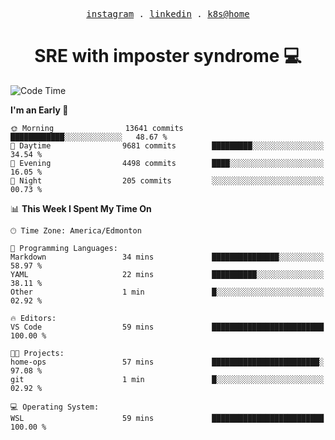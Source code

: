<p align="center">
  <samp>
    <a href="https://www.instagram.com/lildrunkensmurf/">instagram</a> .
    <a href="https://www.linkedin.com/in/joryirving/">linkedin</a> .
    <a href="https://github.com/joryirving/home-ops">k8s@home</a>
  </samp>
</p>

<h1 align="center">
  SRE with imposter syndrome 💻
</h1>

<!--START_SECTION:waka-->
![Code Time](http://img.shields.io/badge/Code%20Time-173%20hrs%2049%20mins-blue)

**I'm an Early 🐤** 

```text
🌞 Morning                13641 commits       ████████████░░░░░░░░░░░░░   48.67 % 
🌆 Daytime                9681 commits        █████████░░░░░░░░░░░░░░░░   34.54 % 
🌃 Evening                4498 commits        ████░░░░░░░░░░░░░░░░░░░░░   16.05 % 
🌙 Night                  205 commits         ░░░░░░░░░░░░░░░░░░░░░░░░░   00.73 % 
```


📊 **This Week I Spent My Time On** 

```text
🕑︎ Time Zone: America/Edmonton

💬 Programming Languages: 
Markdown                 34 mins             ███████████████░░░░░░░░░░   58.97 % 
YAML                     22 mins             ██████████░░░░░░░░░░░░░░░   38.11 % 
Other                    1 min               █░░░░░░░░░░░░░░░░░░░░░░░░   02.92 % 

🔥 Editors: 
VS Code                  59 mins             █████████████████████████   100.00 % 

🐱‍💻 Projects: 
home-ops                 57 mins             ████████████████████████░   97.08 % 
git                      1 min               █░░░░░░░░░░░░░░░░░░░░░░░░   02.92 % 

💻 Operating System: 
WSL                      59 mins             █████████████████████████   100.00 % 
```


<!--END_SECTION:waka-->
